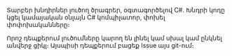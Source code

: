 Տարբեր խնդիրներ լուծող ծրագրեր, օգտագործելով C#․
Խնդրի կոդը կցել կամայական օնլայն C# կոմպիլատոր, փոխել փոփոխականները։

Որոշ դեպքերում լուծումները կարող են լինել կամ սխալ կամ ընկնել անվերջ ցիկլ։
Այսպիսի դեպքերում բացեք Issue այս git-ում։

